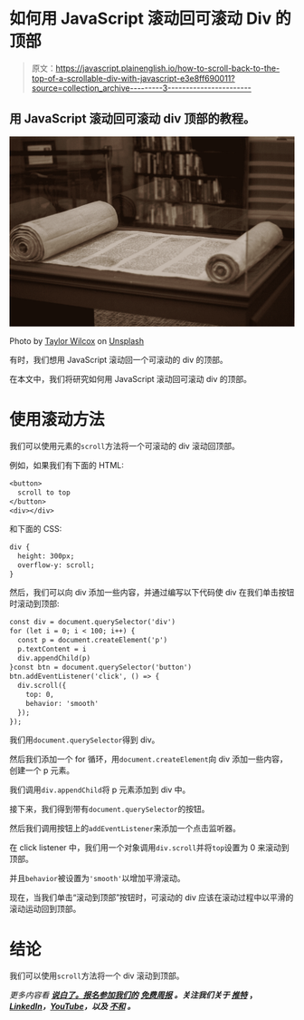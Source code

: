 # 如何用 JavaScript 滚动回可滚动 Div 的顶部

> 原文：<https://javascript.plainenglish.io/how-to-scroll-back-to-the-top-of-a-scrollable-div-with-javascript-e3e8ff690011?source=collection_archive---------3----------------------->

## 用 JavaScript 滚动回可滚动 div 顶部的教程。

![](img/40fdb1d7bb688fafb54f2d6ceec3c81e.png)

Photo by [Taylor Wilcox](https://unsplash.com/@taypaigey?utm_source=medium&utm_medium=referral) on [Unsplash](https://unsplash.com?utm_source=medium&utm_medium=referral)

有时，我们想用 JavaScript 滚动回一个可滚动的 div 的顶部。

在本文中，我们将研究如何用 JavaScript 滚动回可滚动 div 的顶部。

# 使用滚动方法

我们可以使用元素的`scroll`方法将一个可滚动的 div 滚动回顶部。

例如，如果我们有下面的 HTML:

```
<button>
  scroll to top
</button>
<div></div>
```

和下面的 CSS:

```
div {
  height: 300px;
  overflow-y: scroll;
}
```

然后，我们可以向 div 添加一些内容，并通过编写以下代码使 div 在我们单击按钮时滚动到顶部:

```
const div = document.querySelector('div')
for (let i = 0; i < 100; i++) {
  const p = document.createElement('p')
  p.textContent = i
  div.appendChild(p)
}const btn = document.querySelector('button')
btn.addEventListener('click', () => {
  div.scroll({
    top: 0,
    behavior: 'smooth'
  });
});
```

我们用`document.querySelector`得到 div。

然后我们添加一个 for 循环，用`document.createElement`向 div 添加一些内容，创建一个 p 元素。

我们调用`div.appendChild`将 p 元素添加到 div 中。

接下来，我们得到带有`document.querySelector`的按钮。

然后我们调用按钮上的`addEventListener`来添加一个点击监听器。

在 click listener 中，我们用一个对象调用`div.scroll`并将`top`设置为 0 来滚动到顶部。

并且`behavior`被设置为`'smooth'`以增加平滑滚动。

现在，当我们单击“滚动到顶部”按钮时，可滚动的 div 应该在滚动过程中以平滑的滚动运动回到顶部。

# 结论

我们可以使用`scroll`方法将一个 div 滚动到顶部。

*更多内容看* [***说白了。报名参加我们的***](https://plainenglish.io/) **[***免费周报***](http://newsletter.plainenglish.io/) *。关注我们关于* [***推特***](https://twitter.com/inPlainEngHQ) ，[***LinkedIn***](https://www.linkedin.com/company/inplainenglish/)*，*[***YouTube***](https://www.youtube.com/channel/UCtipWUghju290NWcn8jhyAw)*，以及* [***不和***](https://discord.gg/GtDtUAvyhW) *。***